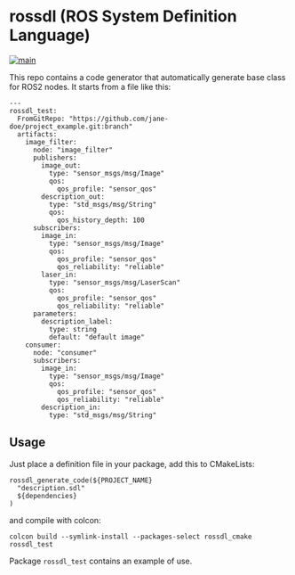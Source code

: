# rossdl (ROS System Definition Language)

[![main](https://github.com/fmrico/rossdl/actions/workflows/main.yaml/badge.svg)](https://github.com/fmrico/rossdl/actions/workflows/main.yaml)


This repo contains a code generator that automatically generate base class for ROS2 nodes.
It starts from a file like this:

```
---
rossdl_test:
  FromGitRepo: "https://github.com/jane-doe/project_example.git:branch"
  artifacts:
    image_filter:
      node: "image_filter"
      publishers:
        image_out:
          type: "sensor_msgs/msg/Image"
          qos:
            qos_profile: "sensor_qos"
        description_out:
          type: "std_msgs/msg/String"
          qos:
            qos_history_depth: 100
      subscribers:
        image_in:
          type: "sensor_msgs/msg/Image"
          qos:
            qos_profile: "sensor_qos"
            qos_reliability: "reliable"
        laser_in:
          type: "sensor_msgs/msg/LaserScan"
          qos:
            qos_profile: "sensor_qos"
            qos_reliability: "reliable"
      parameters:
        description_label:
          type: string
          default: "default image"
    consumer:
      node: "consumer"
      subscribers:
        image_in:
          type: "sensor_msgs/msg/Image"
          qos:
            qos_profile: "sensor_qos"
            qos_reliability: "reliable"
        description_in:
          type: "std_msgs/msg/String"
```

## Usage

Just place a definition file in your package, add this to CMakeLists:

```
rossdl_generate_code(${PROJECT_NAME}
  "description.sdl"
  ${dependencies}
)
```

and compile with colcon:

```
colcon build --symlink-install --packages-select rossdl_cmake rossdl_test
```

Package `rossdl_test` contains an example of use.
